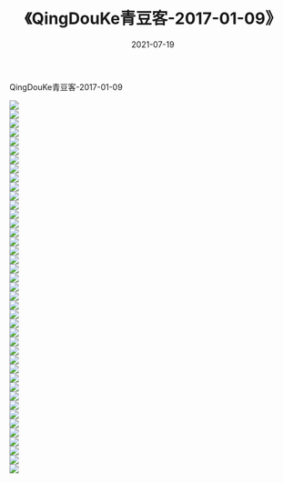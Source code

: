 ﻿---
layout: post
title:  《QingDouKe青豆客-2017-01-09》
date:   2021-07-19
img: http://img.660000.xyz/Sharelink/网络美图/2021/QingDouKe青豆客-2017-01-09/000.jpg
categories: [美女, 清纯, 唯美]
---

QingDouKe青豆客-2017-01-09

  ![](http://img.660000.xyz/Sharelink/网络美图/2021/QingDouKe青豆客-2017-01-09/001.jpg) <br> ![](http://img.660000.xyz/Sharelink/网络美图/2021/QingDouKe青豆客-2017-01-09/002.jpg) <br> ![](http://img.660000.xyz/Sharelink/网络美图/2021/QingDouKe青豆客-2017-01-09/003.jpg) <br> ![](http://img.660000.xyz/Sharelink/网络美图/2021/QingDouKe青豆客-2017-01-09/004.jpg) <br> ![](http://img.660000.xyz/Sharelink/网络美图/2021/QingDouKe青豆客-2017-01-09/005.jpg) <br> ![](http://img.660000.xyz/Sharelink/网络美图/2021/QingDouKe青豆客-2017-01-09/006.jpg) <br> ![](http://img.660000.xyz/Sharelink/网络美图/2021/QingDouKe青豆客-2017-01-09/007.jpg) <br> ![](http://img.660000.xyz/Sharelink/网络美图/2021/QingDouKe青豆客-2017-01-09/008.jpg) <br> ![](http://img.660000.xyz/Sharelink/网络美图/2021/QingDouKe青豆客-2017-01-09/009.jpg) <br> ![](http://img.660000.xyz/Sharelink/网络美图/2021/QingDouKe青豆客-2017-01-09/010.jpg) <br> ![](http://img.660000.xyz/Sharelink/网络美图/2021/QingDouKe青豆客-2017-01-09/011.jpg) <br> ![](http://img.660000.xyz/Sharelink/网络美图/2021/QingDouKe青豆客-2017-01-09/012.jpg) <br> ![](http://img.660000.xyz/Sharelink/网络美图/2021/QingDouKe青豆客-2017-01-09/013.jpg) <br> ![](http://img.660000.xyz/Sharelink/网络美图/2021/QingDouKe青豆客-2017-01-09/014.jpg) <br> ![](http://img.660000.xyz/Sharelink/网络美图/2021/QingDouKe青豆客-2017-01-09/015.jpg) <br> ![](http://img.660000.xyz/Sharelink/网络美图/2021/QingDouKe青豆客-2017-01-09/016.jpg) <br> ![](http://img.660000.xyz/Sharelink/网络美图/2021/QingDouKe青豆客-2017-01-09/017.jpg) <br> ![](http://img.660000.xyz/Sharelink/网络美图/2021/QingDouKe青豆客-2017-01-09/018.jpg) <br> ![](http://img.660000.xyz/Sharelink/网络美图/2021/QingDouKe青豆客-2017-01-09/019.jpg) <br> ![](http://img.660000.xyz/Sharelink/网络美图/2021/QingDouKe青豆客-2017-01-09/020.jpg) <br> ![](http://img.660000.xyz/Sharelink/网络美图/2021/QingDouKe青豆客-2017-01-09/021.jpg) <br> ![](http://img.660000.xyz/Sharelink/网络美图/2021/QingDouKe青豆客-2017-01-09/022.jpg) <br> ![](http://img.660000.xyz/Sharelink/网络美图/2021/QingDouKe青豆客-2017-01-09/023.jpg) <br> ![](http://img.660000.xyz/Sharelink/网络美图/2021/QingDouKe青豆客-2017-01-09/024.jpg) <br> ![](http://img.660000.xyz/Sharelink/网络美图/2021/QingDouKe青豆客-2017-01-09/025.jpg) <br> ![](http://img.660000.xyz/Sharelink/网络美图/2021/QingDouKe青豆客-2017-01-09/026.jpg) <br> ![](http://img.660000.xyz/Sharelink/网络美图/2021/QingDouKe青豆客-2017-01-09/027.jpg) <br> ![](http://img.660000.xyz/Sharelink/网络美图/2021/QingDouKe青豆客-2017-01-09/028.jpg) <br> ![](http://img.660000.xyz/Sharelink/网络美图/2021/QingDouKe青豆客-2017-01-09/029.jpg) <br> ![](http://img.660000.xyz/Sharelink/网络美图/2021/QingDouKe青豆客-2017-01-09/030.jpg) <br> ![](http://img.660000.xyz/Sharelink/网络美图/2021/QingDouKe青豆客-2017-01-09/031.jpg) <br> ![](http://img.660000.xyz/Sharelink/网络美图/2021/QingDouKe青豆客-2017-01-09/032.jpg) <br> ![](http://img.660000.xyz/Sharelink/网络美图/2021/QingDouKe青豆客-2017-01-09/033.jpg) <br> ![](http://img.660000.xyz/Sharelink/网络美图/2021/QingDouKe青豆客-2017-01-09/034.jpg) <br> ![](http://img.660000.xyz/Sharelink/网络美图/2021/QingDouKe青豆客-2017-01-09/035.jpg) <br> ![](http://img.660000.xyz/Sharelink/网络美图/2021/QingDouKe青豆客-2017-01-09/036.jpg) <br> ![](http://img.660000.xyz/Sharelink/网络美图/2021/QingDouKe青豆客-2017-01-09/037.jpg) <br> ![](http://img.660000.xyz/Sharelink/网络美图/2021/QingDouKe青豆客-2017-01-09/038.jpg) <br> ![](http://img.660000.xyz/Sharelink/网络美图/2021/QingDouKe青豆客-2017-01-09/039.jpg) <br> ![](http://img.660000.xyz/Sharelink/网络美图/2021/QingDouKe青豆客-2017-01-09/040.jpg) <br> ![](http://img.660000.xyz/Sharelink/网络美图/2021/QingDouKe青豆客-2017-01-09/041.jpg) <br>
